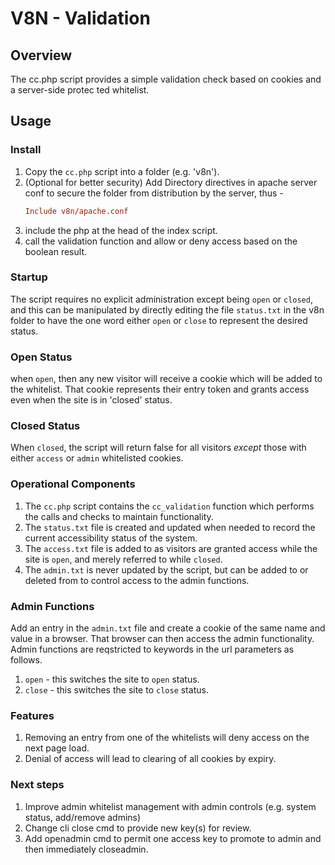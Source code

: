 # V8N - Validation
## Overview
The cc.php script provides a simple validation check based on cookies and a server-side protec ted whitelist.
## Usage
### Install
1. Copy the `cc.php` script into a folder (e.g. 'v8n').
1. (Optional for better security) Add Directory directives in apache server conf to secure the folder from distribution by the server, thus -
      ``` conf
      Include v8n/apache.conf
      ```
      <!-- ``` conf
      <Directory v8n>
          Order deny,allow
          Deny from all
      </Directory>
      ``` -->
1. include the php at the head of the index script.
2. call the validation function and allow or deny access based on the boolean result.
### Startup
The script requires no explicit administration except being `open` or `closed`, and this can be manipulated by directly editing the file `status.txt` in the v8n folder to have the one word either `open` or `close` to represent the desired status.
### Open Status
when `open`, then any new visitor will receive a cookie which will be added to the whitelist. That cookie represents their entry token and grants access even when the site is in 'closed' status.
### Closed Status
When `closed`, the script will return false for all visitors *except* those with either `access` or `admin` whitelisted cookies.
### Operational Components
1. The `cc.php` script contains the `cc_validation` function which performs the calls and checks to maintain functionality.
1. The `status.txt` file is created and updated when needed to record the current accessibility status of the system.
1. The `access.txt` file is added to as visitors are granted access while the site is `open`, and merely referred to while `closed`.
1. The `admin.txt` is never updated by the script, but can be added to or deleted from to control access to the admin functions.
### Admin Functions
Add an entry in the `admin.txt` file and create a cookie of the same name and value in a browser. That browser can then access the admin functionality. Admin functions are reqstricted to keywords in the url parameters as follows.
1. `open` - this switches the site to `open` status.
1. `close` - this switches the site to `close` status.
### Features
1. Removing an entry from one of the whitelists will deny access on the next page load.
1. Denial of access will lead to clearing of all cookies by expiry.
### Next steps
1. Improve admin whitelist management with admin controls (e.g. system status, add/remove admins)
1. Change cli close cmd to provide new key(s) for review.
1. Add openadmin cmd to permit one access key to promote to admin and then immediately closeadmin. 